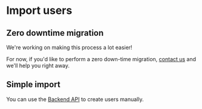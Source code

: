 # Import users

## Zero downtime migration

We're working on making this process a lot easier! &#x20;

For now, if you'd like to perform a zero down-time migration, [contact us](https://clerk.dev) and we'll help you right away. &#x20;

## Simple import

You can use the [Backend API](clerkjs/signin/backend-api-reference/users.md#create-a-user) to create users manually.
